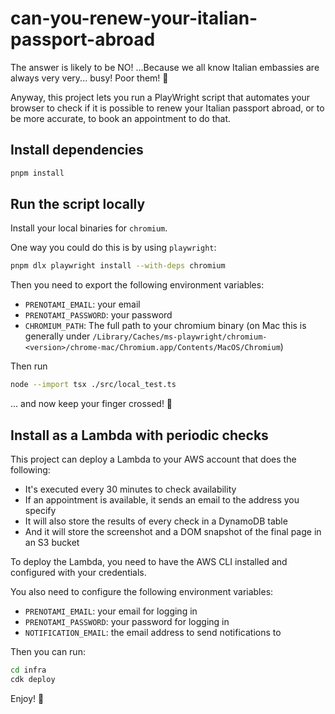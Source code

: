 # can-you-renew-your-italian-passport-abroad

The answer is likely to be NO! ...Because we all know Italian embassies are
always very very... busy! Poor them! 🥹

Anyway, this project lets you run a PlayWright script that automates your
browser to check if it is possible to renew your Italian passport abroad, or to
be more accurate, to book an appointment to do that.

## Install dependencies

```bash
pnpm install
```

## Run the script locally

Install your local binaries for `chromium`.

One way you could do this is by using `playwright`:

```bash
pnpm dlx playwright install --with-deps chromium
```

Then you need to export the following environment variables:

- `PRENOTAMI_EMAIL`: your email
- `PRENOTAMI_PASSWORD`: your password
- `CHROMIUM_PATH`: The full path to your chromium binary (on Mac this is
  generally under
  `/Library/Caches/ms-playwright/chromium-<version>/chrome-mac/Chromium.app/Contents/MacOS/Chromium`)

Then run

```bash
node --import tsx ./src/local_test.ts
```

... and now keep your finger crossed! 🤞

## Install as a Lambda with periodic checks

This project can deploy a Lambda to your AWS account that does the following:

- It's executed every 30 minutes to check availability
- If an appointment is available, it sends an email to the address you specify
- It will also store the results of every check in a DynamoDB table
- And it will store the screenshot and a DOM snapshot of the final page in an S3
  bucket

To deploy the Lambda, you need to have the AWS CLI installed and configured with
your credentials.

You also need to configure the following environment variables:

- `PRENOTAMI_EMAIL`: your email for logging in
- `PRENOTAMI_PASSWORD`: your password for logging in
- `NOTIFICATION_EMAIL`: the email address to send notifications to

Then you can run:

```bash
cd infra
cdk deploy
```

Enjoy! 🎉

